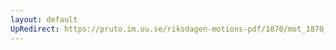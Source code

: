 ```yaml
---
layout: default
UpRedirect: https://pruto.im.uu.se/riksdagen-motions-pdf/1870/mot_1870__ak__221/mot_1870__ak__221-001.pdf
---
```

